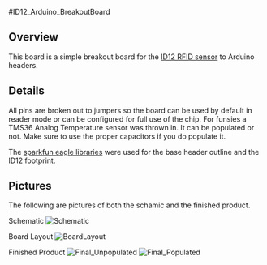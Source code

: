 #ID12_Arduino_BreakoutBoard

## Overview
This board is a simple breakout board for the [ID12 RFID sensor](https://www.sparkfun.com/products/11827) to Arduino headers. 

## Details
All pins are broken out to jumpers so the board can be used by default in reader mode or can be configured for full use of the chip. For funsies a TMS36 Analog Temperature sensor was thrown in. It can be populated or not. Make sure to use the proper capacitors if you do populate it. 

The [sparkfun eagle libraries](https://github.com/sparkfun/SparkFun-Eagle-Libraries) were used for the base header outline and the ID12 footprint. 

## Pictures
The following are pictures of both the schamic and the finished product. 

Schematic
![Schematic](https://github.com/BlackstoneEngineering/eagle/blob/master/ID12_Arduino_BreakoutBoard/Schematic.png)

Board Layout
![BoardLayout](https://github.com/BlackstoneEngineering/eagle/blob/master/ID12_Arduino_BreakoutBoard/BoardLayout.png)

Finished Product 
![Final_Unpopulated](https://github.com/BlackstoneEngineering/eagle/blob/master/ID12_Arduino_BreakoutBoard/picture_pcb.jpg) ![Final_Populated](https://github.com/BlackstoneEngineering/eagle/blob/master/ID12_Arduino_BreakoutBoard/picture_pcb%2Bsensor.jpg)